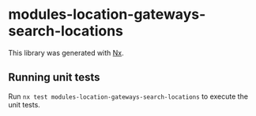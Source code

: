 # modules-location-gateways-search-locations

This library was generated with [Nx](https://nx.dev).

## Running unit tests

Run `nx test modules-location-gateways-search-locations` to execute the unit tests.
